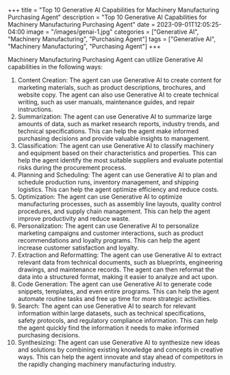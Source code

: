 +++
title = "Top 10 Generative AI Capabilities for Machinery Manufacturing Purchasing Agent"
description = "Top 10 Generative AI Capabilities for Machinery Manufacturing Purchasing Agent"
date = 2023-09-01T12:05:25-04:00
image = "/images/genai-1.jpg"
categories = ["Generative AI", "Machinery Manufacturing", "Purchasing Agent"]
tags = ["Generative AI", "Machinery Manufacturing", "Purchasing Agent"]
+++

Machinery Manufacturing Purchasing Agent can utilize Generative AI capabilities in the following ways:

1. Content Creation: The agent can use Generative AI to create content for marketing materials, such as product descriptions, brochures, and website copy. The agent can also use Generative AI to create technical writing, such as user manuals, maintenance guides, and repair instructions.
2. Summarization: The agent can use Generative AI to summarize large amounts of data, such as market research reports, industry trends, and technical specifications. This can help the agent make informed purchasing decisions and provide valuable insights to management.
3. Classification: The agent can use Generative AI to classify machinery and equipment based on their characteristics and properties. This can help the agent identify the most suitable suppliers and evaluate potential risks during the procurement process.
4. Planning and Scheduling: The agent can use Generative AI to plan and schedule production runs, inventory management, and shipping logistics. This can help the agent optimize efficiency and reduce costs.
5. Optimization: The agent can use Generative AI to optimize manufacturing processes, such as assembly line layouts, quality control procedures, and supply chain management. This can help the agent improve productivity and reduce waste.
6. Personalization: The agent can use Generative AI to personalize marketing campaigns and customer interactions, such as product recommendations and loyalty programs. This can help the agent increase customer satisfaction and loyalty.
7. Extraction and Reformatting: The agent can use Generative AI to extract relevant data from technical documents, such as blueprints, engineering drawings, and maintenance records. The agent can then reformat the data into a structured format, making it easier to analyze and act upon.
8. Code Generation: The agent can use Generative AI to generate code snippets, templates, and even entire programs. This can help the agent automate routine tasks and free up time for more strategic activities.
9. Search: The agent can use Generative AI to search for relevant information within large datasets, such as technical specifications, safety protocols, and regulatory compliance information. This can help the agent quickly find the information it needs to make informed purchasing decisions.
10. Synthesizing: The agent can use Generative AI to synthesize new ideas and solutions by combining existing knowledge and concepts in creative ways. This can help the agent innovate and stay ahead of competitors in the rapidly changing machinery manufacturing industry.